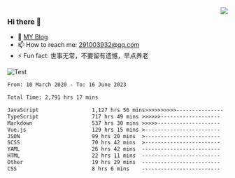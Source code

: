 <img align='right' src='https://github-readme-stats.vercel.app/api?username=niaogege&show_icons=true&theme=radical'/>

### Hi there 👋

- 🌱 [MY Blog](https://bythewayer.com/)
- 📫 How to reach me: 291003932@qq.com
- ⚡ Fun fact:  世事无常，不要留有遗憾，早点养老

![Test](https://github-readme-stats.vercel.app/api/top-langs/?username=niaogege&layout=compact)

<!--START_SECTION:waka-->

```txt
From: 10 March 2020 - To: 16 June 2023

Total Time: 2,791 hrs 17 mins

JavaScript                 1,127 hrs 56 mins>>>>>>>>>>---------------   40.41 %
TypeScript                 717 hrs 49 mins >>>>>>-------------------   25.72 %
Markdown                   537 hrs 30 mins >>>>>--------------------   19.26 %
Vue.js                     129 hrs 15 mins >------------------------   04.63 %
JSON                       99 hrs 20 mins  >------------------------   03.56 %
SCSS                       70 hrs 42 mins  >------------------------   02.53 %
YAML                       26 hrs 42 mins  -------------------------   00.96 %
HTML                       22 hrs 11 mins  -------------------------   00.79 %
Other                      19 hrs 29 mins  -------------------------   00.70 %
CSS                        8 hrs 6 mins    -------------------------   00.29 %
```

<!--END_SECTION:waka-->
